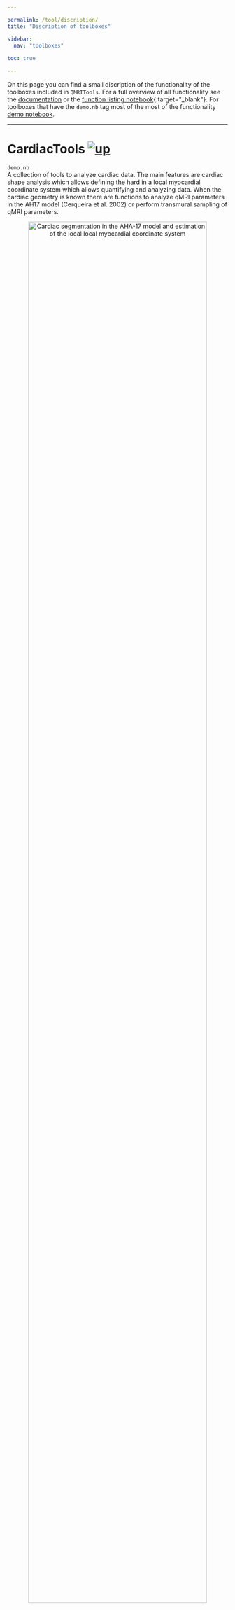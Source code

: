 ```yaml
---

permalink: /tool/discription/
title: "Discription of toolboxes"

sidebar:
  nav: "toolboxes"
  
toc: true

---
```


<a name="top"></a>
On this page you can find a small discription of the functionality
of the toolboxes included in `QMRITools`. For a full overview of all
functionality see the [documentation](../doc) or the [function listing notebook](https://github.com/mfroeling/QMRITools/blob/master/QMRITools/All-Functions.nb){:target="_blank"}.
For toolboxes that have the `demo.nb` tag most of the most of the functionality [demo notebook](../doc/demo/).


--------------------------------------------------------------------------

# CardiacTools [![up](../../assets/images/arrow.png)](../discription/#top "Top of page")

`demo.nb`<br>
A collection of tools to analyze cardiac data. The main features are
cardiac shape analysis which allows defining the hard in a local
myocardial coordinate system which allows quantifying and analyzing
data. When the cardiac geometry is known there are functions to analyze
qMRI parameters in the AH17 model (Cerqueira et al. 2002) or perform
transmural sampling of qMRI parameters. 

<p align="center">
<img 
src="../../assets/images/cardiac.png"
title="local myocardial coordinate system" 
alt="Cardiac segmentation in the AHA-17 model and estimation of the local local myocardial coordinate system"  
width="90%"/>
</p>


--------------------------------------------------------------------------

# CoilTools [![up](../../assets/images/arrow.png)](../discription/#top "Top of page")

A collection of tools to evaluate and visualize complex multi-coil data. The functions
are specific for analysis of multi-coil magnitude and noise data which
allows quantifying per channel SNR. Furthermore, if complex coil
sensitivity maps are available it allows performing SENSE g-factor maps
simulations. 

<p align="center">
<img 
src="../../assets/images/coilpos.jpg"
title="coil position analysis" 
alt="analysis of coil positions and their sensitivity"  
width="90%"/>
</p>


--------------------------------------------------------------------------

# DenoiseTools [![up](../../assets/images/arrow.png)](../discription/#top "Top of page")

`demo.nb`<br>
The toobox provides two algorithms that allow denoising of DWI data. The
first is based on and LMMSE framework (Aja-Fernandez et al. 2008) and
the second is based on a random matrix theory and Principal component
analysis framework (Veraart, Fieremans, and Novikov 2016; Veraart et al.
2016). Furthermore, it provides an anisotropic filters for denoising the
estimated diffusion tensor which provides more reliable fiber
orientation analysis and fiber tractography (Lee, Chung, and Alexander 2006; Damon et al. 2021). 

<p align="center">
<img 
src="../../assets/images/denoise.jpg"
title="noise removal of diffusion data" 
alt="denoising of diffusion data using principal component analysis"  
width="90%"/>
</p>


--------------------------------------------------------------------------

# DixonTools [![up](../../assets/images/arrow.png)](../discription/#top "Top of page")

`demo.nb`<br>
An IDEAL based Dixon reconstruction algorithm (Reeder et al. 2005; Yu et
al. 2008). The method provides multi-peak fitting B0 field and T2-
correction. The toolbox also provides a function for unwrapping phase
data in 2D and 3D based on a best path method (Abdul-Rahman et al. 2007;
Herraez et al. 2002). It also contains a function that allows simulating
gradient echo Dixon data. 

<p align="center">
<img 
src="../../assets/images/dixonIm.jpg"
title="Dixon reconstruction output" 
alt="IDEAL based Dixon reconstruction output"  
width="90%"/>
</p>
<p align="center">
<img 
src="../../assets/images/dixon.png"
title="dixon reconstruction simulation" 
alt="IDEAL based Dixon reconstruction: fitted fat fractions as a function of the imposed fat fraction, SNR and B0 field offset"  
width="90%"/>
</p>


--------------------------------------------------------------------------

# ElastixTools [![up](../../assets/images/arrow.png)](../discription/#top "Top of page")

`demo.nb`<br>
A wrapper that calls the Elastix registration framework (Klein et al.
2010; Shamonin 2013). The toolbox determines what registration or
transformations need to be performed, exports the related data to a temp
folder and calls an automatically generated command line script that
performs the registration. After registration is completed the data is
again loaded into Mathematica. 

<p align="center">
<img 
src="../../assets/images/registration.png"
title="non rigid registration over time points" 
alt="non rigid registration over time points using Dixon data"  
width="90%"/>
</p>
<p align="center">
<img 
src="../../assets/images/cardreg.gif"
title="cardiac diffusion data registration" 
alt="non rigid registration of mulit slice 2D cardiac diffusion data"  
width="90%"/>
</p>


--------------------------------------------------------------------------

# GeneralTools [![up](../../assets/images/arrow.png)](../discription/#top "Top of page")

`demo.nb`<br>
This toolbox provides core functions used in many other functions and
features. The functions comprise amongst others: data cropping,
mathematical and statistical operators that ignore zero values, and data
rescaling, transformation and padding. 


--------------------------------------------------------------------------

# GradientTools [![up](../../assets/images/arrow.png)](../discription/#top "Top of page")

`demo.nb`<br>
The main feature is an algorithm that uses static repulsion (Jones,
Horsfield, and Simmons 1999; Froeling et al. 2017) to generate
homogeneously distributed gradient directions for DWI experiments. It
also provides functions to convert bval and bvec files to bmatrix and
vice versa. 

![The graphical user interface of the gradient generation tool.](../../assets/images/gradients-2.png)


--------------------------------------------------------------------------

# ImportTools [![up](../../assets/images/arrow.png)](../discription/#top "Top of page")

Allows importing DCM data or DCM header attributes. These functions are
rarely used since the toolbox mostly uses the NIfTY data format and
provides tools to convert DCM to NIfTI via
[dcm2niix](https://github.com/rordenlab/dcm2niix). 


--------------------------------------------------------------------------

# IVIMTools [![up](../../assets/images/arrow.png)](../discription/#top "Top of page")

`demo.nb`<br>
The toolbox includes functions to perform IVIM fitting of DWI data.
There are two main functions: non linear fitting and Bayesian fitting
(Orton et al. 2014). 

<p align="center">
<img src="../../assets/images/ivim.png" alt="Visualization of IVIM fitting."  width="80%" />
</p>


--------------------------------------------------------------------------

# JcouplingTools [![up](../../assets/images/arrow.png)](../discription/#top "Top of page")

`demo.nb`<br>
A toolbox that allows simulation of NMR spectra using Hamiltonians based
on methods from [FID-A](https://github.com/CIC-methods/FID-A). It allows
simulating large spin systems (Castillo, Patiny, and Wist 2011) and was
mainly implemented to investigate fat spectra in TSE (Stokes et al.
2013). 


--------------------------------------------------------------------------

# MaskingTools [![up](../../assets/images/arrow.png)](../discription/#top "Top of page")

`demo.nb`<br>
Tools for masking and homogenization of data. It provides functions for
smoothing cutting and merging masks and functions for the evaluation of
data within masks. 

--------------------------------------------------------------------------

# NiftiTools [![up](../../assets/images/arrow.png)](../discription/#top "Top of page")

`demo.nb`<br>
Import and export of the NIfTI file format. Part of the code is based on
previously implemented
[nii-converter](https://github.com/tomdelahaije/nifti-converter). For
converting DICOM data to the NIfTI file format the toolbox uses
[dcm2niix](https://github.com/rordenlab/dcm2niix/releases). It also
provides some specialized NIfTI import functions for specific
experiments which are probably not generalizable. 


--------------------------------------------------------------------------

# PhysiologyTools [![up](../../assets/images/arrow.png)](../discription/#top "Top of page")

Functions for importing and analyzing Philips physiology logging and
RespirAct trace files. The functions are rarely used and not well
supported. 


--------------------------------------------------------------------------

# PlottingTools [![up](../../assets/images/arrow.png)](../discription/#top "Top of page")

`demo.nb`<br>
A variety of functions for visualization of various data types. The main
functions are ‘PlotData’ and ‘PlotData3D’ which allow viewing 2D, 3D and
4D data. 


--------------------------------------------------------------------------

# Reconstruction Tools [![up](../../assets/images/arrow.png)](../discription/#top "Top of page")

A variety of function for raw MRI data reconstruction. The main goal was to 
create a set of functions that allow for the reconstruction of multi coil 3D CSI 
data and and low SNR 31P imaging data. 


--------------------------------------------------------------------------

# ProcessingTools [![up](../../assets/images/arrow.png)](../discription/#top "Top of page")

`demo.nb`<br>
The toolbox comprises a variety of functions that allow data
manipulation and analysis. The main functions allow joining multiple
data sets into one continuous data set (Froeling et al. 2015) or to
split data of two legs into two separate data-sets. Furthermore, it
contains a collection of functions for data evaluation and analysis.


--------------------------------------------------------------------------

# RelaxometryTools [![up](../../assets/images/arrow.png)](../discription/#top "Top of page")

`demo.nb`<br>
A collection of tools to fit T2, T2\*, T1rho and T1 relaxometry data.
The main function of this toolbox is an extended phase graph (EPG)
(Weigel 2015) method for multi-compartment T2 fitting of multi-echo spin
echo data (Marty et al. 2016). Therefore it provides functions to
simulate and evaluate EPG. 

![Demonstration of EPG based T2 fitting: the fitted water T2 relaxation as a function of B1, SNR and fat fraction.](../../assets/images/epg-t2.png)


--------------------------------------------------------------------------

# SimulationTools [![up](../../assets/images/arrow.png)](../discription/#top "Top of page")

`demo.nb`<br>
The main purpose of this toolbox is to simulate DTI based DWI data and
contains some functions to easily perform analysis of the fit results of
the simulated signals (Froeling et al. 2013). 


--------------------------------------------------------------------------

# SpectroTools [![up](../../assets/images/arrow.png)](../discription/#top "Top of page")

`demo.nb`<br>
The main purpose of this toolbox is to process and visualize spectra data
and allows to fit spectra using simulated basis spectra. Dynamic spectra and 
chemical shift data can be denoised using PCA based de-noising (Froeling et al. 2020). 

![Comparison of fitted and measured 31P spectra of muscle.](../../assets/images/spectra_fit.gif)

![Resulting basis spectra of a fit of 31P spectra of muacle.](../../assets/images/spectra_fit.jpg)


--------------------------------------------------------------------------

# TensorTools [![up](../../assets/images/arrow.png)](../discription/#top "Top of page")

`demo.nb`<br>
The original toolbox where the project started. The main functions in
this toolbox are to fit and evaluate the diffusion tensor model. Various
fitting methods are implemented (e.g. LLS, NLS, WLLS, and iWLLS). The
default method is an iterative weighted linear least squares approach
(Veraart et al. 2013). The tensor fitting also includes outlier
detections using REKINDLE (Tax et al. 2015) and data preparation
includes drift correction (Vos et al. 2017). 

![MD and FA as a function of SNR and fat fraction. Results are from simulated data using an iWLLS algorithm with outlier rejection.](../../assets/images/dti.png)


--------------------------------------------------------------------------

#TractographyTools [![up](../../assets/images/arrow.png)](../discription/#top "Top of page")
`demo.nb`<br>


--------------------------------------------------------------------------

# TaggingTools [![up](../../assets/images/arrow.png)](../discription/#top "Top of page")

Currently under development


--------------------------------------------------------------------------

# VisteTools

Import and export functions for tensor data which can be used in the
[vIST/e](https://sourceforge.net/projects/viste/){:target="_blank"} tractography tool. None
of the functionality is demonstrated in the `demo.nb`.


--------------------------------------------------------------------------

# References [![up](../../assets/images/arrow.png)](../discription/#top "Top of page")

- Abdul-Rahman, Hussein S., Munther A. Gdeisat, David R. Burton, Michael
J. Lalor, Francis Lilley, and Christopher J. Moore. 2007. “Fast and
robust three-dimensional best path phase unwrapping algorithm.” *Applied
Optics* 46 (26): 6623. [link](https://doi.org/10.1364/AO.46.006623).

- Aja-Fernandez, Santiago, Marc Niethammer, Marek Kubicki, Martha E.
Shenton, and Carl Fredrik Westin. 2008. “Restoration of DWI data using a
rician LMMSE estimator.” *IEEE Transactions on Medical Imaging* 27 (10):
1389–1403. [link](https://doi.org/10.1109/TMI.2008.920609).

- Castillo, Andrés M., Luc Patiny, and Julien Wist. 2011. “Fast and
accurate algorithm for the simulation of NMR spectra of large spin
systems.” *Journal of Magnetic Resonance* 209 (2). Academic Press:
123–30. [link](https://doi.org/10.1016/j.jmr.2010.12.008).

- Cerqueira, Manuel D., Neil J. Weissman, Vasken Dilsizian, Alice K.
Jacobs, Sanjiv Kaul, Warren K. Laskey, Dudley J. Pennell, John A.
Rumberger, Thomas Ryan, and Mario S. Verani. 2002. “Standardized
myocardial sementation and nomenclature for tomographic imaging of the
heart: A Statement for Healthcare Professionals from the Cardiac Imaging
Committee of the Council on Clinical Cardiology of the American Heart
Association.” *Circulation* 105 (4). Lippincott Williams & Wilkins:
539–42. [link](https://doi.org/10.1161/hc0402.102975).

- Froeling, Martijn, Aart J. Nederveen, Dennis F. R. Heijtel, Arno
Lataster, Clemens Bos, Klaas Nicolay, Mario Maas, Maarten R. Drost, and
Gustav J. Strijkers. 2012. “Diffusion-tensor MRI reveals the complex
muscle architecture of the human forearm.” *Journal of Magnetic
Resonance Imaging* 36 (1). Wiley Subscription Services, Inc., A Wiley
Company: 237–48. [link](https://doi.org/10.1002/jmri.23608).

- Froeling, Martijn, Aart J. Nederveen, Klaas Nicolay, and Gustav J.
Strijkers. 2013. “DTI of human skeletal muscle: The effects of diffusion
encoding parameters, signal-to-noise ratio and T2 on tensor indices and
fiber tracts.” *NMR in Biomedicine* 26 (11): 1339–52. 
[link](https://doi.org/10.1002/nbm.2959).

- Froeling, Martijn, Jos Oudeman, G. J. Gustav J. Strijkers, Mario Maas,
M. R. Maarten R. Drost, Klaas Nicolay, and Aart J. A. J. Nederveen. 2015. 
“Muscle Changes Detected with Diffusion-Tensor Imaging after
Long-Distance Running.” *Radiology* 274 (2): 548–62. 
[link](https://doi.org/10.1148/radiol.14140702).

- Froeling, Martijn, Chantal M. W. Tax, Sjoerd B. Vos, Peter R. Luijten,
and Alexander Leemans. 2017. “MASSIVE brain dataset: Multiple
acquisitions for standardization of structural imaging validation and
evaluation.” *Magnetic Resonance in Medicine* 77 (5). 
Milan: 1797–1809. [link](https://doi.org/10.1002/mrm.26259).

- Froeling, M., Prompers, J. J., Klomp, D. W. J., & van der Velden, T. A. 2021. 
"PCA denoising and Wiener deconvolution of 31P 3D CSI data to enhance effective 
SNR and improve point spread function." *Magnetic Resonance in Medicine* 85 (6) , 
[link](https://doi.org/10.1002/mrm.28654)

- Herraez, Miguel Arevallilo, David R. Burton, Michael J. Lalor, and
Munther A. Gdeisat. 2002. “Fast two-dimensional phase-unwrapping
algorithm based on sorting by reliability following a noncontinuous
path.” *Applied Optics* 41 (35): 7437. [link](https://doi.org/10.1364/AO.41.007437).

- Jones, D. K., M. A. Horsfield, and A. Simmons. 1999. “Optimal strategies
for measuring diffusion in anisotropic systems by magnetic resonance
imaging.” *Magnetic Resonance in Medicine* 42 (3). Division of Medical
Physics, University of Leicester, Leicester Royal Infirmary, Leicester
LE1 5WW, United Kingdom.: 515–25. [link](https://doi.org/10.1002/(SICI)1522-2594).

- Klein, Stefan, Marius Staring, Keelin Murphy, Max A. Viergever, and
Josien P. W. Pluim. 2010. “Elastix: A toolbox for intensity-based
medical image registration.” *IEEE Transactions on Medical Imaging* 29
(1): 196–205. [link](https://doi.org/10.1109/TMI.2009.2035616).

- Lee, Jee Eun, M. K. Chung, and A. L. Alexander. 2006. “Evaluation of
Anisotropic Filters for Diffusion Tensor Imaging.” In *3[link](sup)rd[link](/sup)
Ieee International Symposium on Biomedical Imaging*, 77–80. IEEE. [link](https://doi.org/10.1109/ISBI.2006.1624856).

- Damon, B. M., Ding, Z., Hooijmans, M. T., Anderson, A. W., Zhou, X., 
Coolbaugh, C. L., George, M. K., & Landman, B. A. (2021). "A MATLAB toolbox for muscle 
diffusion-tensor MRI tractography. Journal of Biomechanics, 124, 110540. [link](https://doi.org/10.1016/j.jbiomech.2021.110540)

- Marty, Benjamin, Pierre Yves Baudin, Harmen Reyngoudt, Noura Azzabou,
Ericky C. A. Araujo, Pierre G. Carlier, and Paulo L. de Sousa. 2016.
“Simultaneous muscle water T2and fat fraction mapping using transverse
relaxometry with stimulated echo compensation.” *NMR in Biomedicine* 29
(4): 431–43. [link](https://doi.org/10.1002/nbm.3459).

- Orton, Matthew R., David J. Collins, Dow-Mu Koh, and Martin O. Leach. 2014. 
“Improved intravoxel incoherent motion analysis of diffusion
weighted imaging by data driven Bayesian modeling.” *Magnetic Resonance
in Medicine* 71 (1): 411–20. [link](https://doi.org/10.1002/mrm.24649).

- Reeder, Scott B., Angel R. Pineda, Zhifei Wen, Ann Shimakawa, Huanzhou
Yu, Jean H. Brittain, Garry E. Gold, Christopher H. Beaulieu, and
Norbert T. Pelc. 2005. “Iterative decomposition of water and fat with
echo asymmetry and least-squares estimation (IDEAL): Application with
fast spin-echo imaging.” *Magnetic Resonance in Medicine* 54 (3):
636–44. [link](https://doi.org/10.1002/mrm.20624).

- Shamonin, Denis. 2013. “Fast parallel image registration on CPU and GPU
for diagnostic classification of Alzheimer’s disease.” *Frontiers in
Neuroinformatics* 7 (January): 50. [link](https://doi.org/10.3389/fninf.2013.00050).

- Stokes, Ashley M., Yesu Feng, Tanya Mitropoulos, and Warren S. Warren. 2013. 
“Enhanced refocusing of fat signals using optimized multipulse
echo sequences.” *Magnetic Resonance in Medicine* 69 (4).
Wiley-Blackwell: 1044–55. [link](https://doi.org/10.1002/mrm.24340).

- Tax, Chantal M.W., Willem M. Otte, Max A. Viergever, Rick M. Dijkhuizen,
and Alexander Leemans. 2015. “REKINDLE: Robust Extraction of Kurtosis
INDices with Linear Estimation.” *Magnetic Resonance in Medicine* 73
(2): 794–808. [link](https://doi.org/10.1002/mrm.25165).

- Veraart, Jelle, Els Fieremans, and Dmitry S. Novikov. 2016. “Diffusion
MRI noise mapping using random matrix theory.” *Magnetic Resonance in
Medicine* 76 (5): 1582–93. [link](https://doi.org/10.1002/mrm.26059).

- Veraart, Jelle, Dmitry S. Novikov, Daan Christiaens, Benjamin Ades-aron,
Jan Sijbers, and Els Fieremans. 2016. “Denoising of diffusion MRI using
random matrix theory.” *NeuroImage* 142 (November). Elsevier Inc.:
394–406. [link](https://doi.org/10.1016/j.neuroimage.2016.08.016).

- Veraart, Jelle, Jan Sijbers, Stefan Sunaert, Alexander Leemans, and Ben
Jeurissen. 2013. “Weighted linear least squares estimation of diffusion
MRI parameters: Strengths, limitations, and pitfalls.” *NeuroImage* 81
(November). Elsevier Inc.: 335–46. [link](https://doi.org/10.1016/j.neuroimage.2013.05.028).

- Vos, Sjoerd B., Chantal M. W. Tax, Peter R. Luijten, Sebastien Ourselin,
Alexander Leemans, and Martijn Froeling. 2017. “The importance of
correcting for signal drift in diffusion MRI.” *Magnetic Resonance in
Medicine* 77 (1): 285–99. [link](https://doi.org/10.1002/mrm.26124).

- Weigel, Matthias. 2015. “Extended phase graphs: Dephasing, RF pulses,
and echoes - pure and simple.” *Journal of Magnetic Resonance Imaging*
41 (2). Wiley-Blackwell: 266–95. [link](https://doi.org/10.1002/jmri.24619).

- Yu, Huanzhou, Ann Shimakawa, Charles A. McKenzie, Ethan Brodsky, Jean H.
Brittain, and Scott B. Reeder. 2008. “Multiecho water-fat separation and
simultaneous R\*2 estimation with multifrequency fat spectrum modeling.”
*Magnetic Resonance in Medicine* 60 (5): 1122–34. [link](https://doi.org/10.1002/mrm.21737).
